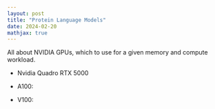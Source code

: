```yaml
---
layout: post
title: "Protein Language Models"
date: 2024-02-20
mathjax: true
---
```


All about NVIDIA GPUs, which to use for a given memory and compute workload.

- Nvidia Quadro RTX 5000

- A100: 

- V100: 
